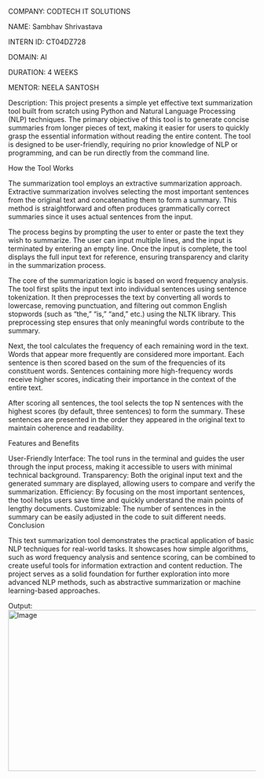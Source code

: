 COMPANY: CODTECH IT SOLUTIONS

NAME: Sambhav Shrivastava

INTERN ID: CT04DZ728

DOMAIN: AI

DURATION: 4 WEEKS

MENTOR: NEELA SANTOSH

Description: This project presents a simple yet effective text summarization tool built from scratch using Python and Natural Language Processing (NLP) techniques. The primary objective of this tool is to generate concise summaries from longer pieces of text, making it easier for users to quickly grasp the essential information without reading the entire content. The tool is designed to be user-friendly, requiring no prior knowledge of NLP or programming, and can be run directly from the command line.

How the Tool Works

The summarization tool employs an extractive summarization approach. Extractive summarization involves selecting the most important sentences from the original text and concatenating them to form a summary. This method is straightforward and often produces grammatically correct summaries since it uses actual sentences from the input.

The process begins by prompting the user to enter or paste the text they wish to summarize. The user can input multiple lines, and the input is terminated by entering an empty line. Once the input is complete, the tool displays the full input text for reference, ensuring transparency and clarity in the summarization process.

The core of the summarization logic is based on word frequency analysis. The tool first splits the input text into individual sentences using sentence tokenization. It then preprocesses the text by converting all words to lowercase, removing punctuation, and filtering out common English stopwords (such as “the,” “is,” “and,” etc.) using the NLTK library. This preprocessing step ensures that only meaningful words contribute to the summary.

Next, the tool calculates the frequency of each remaining word in the text. Words that appear more frequently are considered more important. Each sentence is then scored based on the sum of the frequencies of its constituent words. Sentences containing more high-frequency words receive higher scores, indicating their importance in the context of the entire text.

After scoring all sentences, the tool selects the top N sentences with the highest scores (by default, three sentences) to form the summary. These sentences are presented in the order they appeared in the original text to maintain coherence and readability.

Features and Benefits

User-Friendly Interface: The tool runs in the terminal and guides the user through the input process, making it accessible to users with minimal technical background.
Transparency: Both the original input text and the generated summary are displayed, allowing users to compare and verify the summarization.
Efficiency: By focusing on the most important sentences, the tool helps users save time and quickly understand the main points of lengthy documents.
Customizable: The number of sentences in the summary can be easily adjusted in the code to suit different needs.
Conclusion

This text summarization tool demonstrates the practical application of basic NLP techniques for real-world tasks. It showcases how simple algorithms, such as word frequency analysis and sentence scoring, can be combined to create useful tools for information extraction and content reduction. The project serves as a solid foundation for further exploration into more advanced NLP methods, such as abstractive summarization or machine learning-based approaches.

Output: <img width="917" height="328" alt="Image" src="https://github.com/user-attachments/assets/63f8b953-b9dc-41a8-a677-443424be2df7" />
